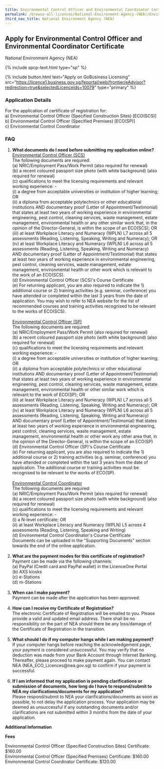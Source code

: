 ```yaml
---
title: Environmental Control Officer and Environmental Coordinator Certificate
permalink: /browse-all-licences/National-Environment-Agency-(NEA)/Environmental-Control-Officer-and-Environmental-Coordinator-Certificate
third_nav_title: National Environment Agency (NEA)
---
```


## Apply for Environmental Control Officer and Environmental Coordinator Certificate

National Environment Agency (NEA)

{% include spcp-text.html type="sp" %}

{% include button.html text="Apply on GoBusiness Licensing" src="https://licence1.business.gov.sg/feportal/web/frontier/eAdvisor?redirection=true&selectedLicenceIds=10079" type="primary" %}

<H3>Application Details</H3>

<p>For the application of certificate of registration for:<br />a) Environmental Control Officer (Specified Construction Sites) [ECO(SCS)]<br />b) Environmental Control Officer (Specified Premises) [ECO(SP)]<br />c) Environmental Control Coordinator</p>
<h3>FAQ</h3>
<ol>
<li><strong>What documents do I need before submitting my application online?</strong><br /><span style="text-decoration: underline;">Environmental Control Officer (SCS)<br /></span>The following documents are required:<br />(a) NRIC/Employment Pass/Work Permit (also required for renewal)<br />(b) a recent coloured passport size photo (with white background) (also required for renewal)<br />(c) qualifications to meet the licensing requirements and relevant working experience: -<br />    (i) a degree from acceptable universities or institution of higher learning; OR<br />    (ii) a diploma from acceptable polytechnics or other educational institutions AND documentary proof (Letter of Appointment/Testimonial) that states at least two years of working experience in environmental engineering, pest control, cleaning services, waste management, estate management, environmental health or any other similar work that, in the opinion of the Director-General, is within the scope of an ECO(SCS); OR<br />    (iii) at least Workplace Literacy and Numeracy (WPLN) L7 across all 5 assessments (Reading, Listening, Speaking, Writing and Numeracy); OR<br />    (iv) at least Workplace Literacy and Numeracy (WPLN) L6 across all 5 assessments (Reading, Listening, Speaking, Writing and Numeracy) AND documentary proof (Letter of Appointment/Testimonial) that states at least two years of working experience in environmental engineering, pest control, cleaning services, waste management, estate management, environmental health or other work which is relevant to the work of an ECO(SCS).<br />(d) Environmental Control Officer (SCS)'s Course Certificate<br />(e) For returning applicant, you are also required to indicate the 1) additional course or 2) training activities (e.g. seminar, conference) you have attended or completed within the last 3 years from the date of application. You may wish to refer to NEA website for the list of recommended courses and training activities recognised to be relevant to the works of ECO(SCS).<span style="text-decoration: underline;"><br /></span><br /><span style="text-decoration: underline;">Environmental Control Officer (SP)</span><br />The following documents are required:<br />(a) NRIC/Employment Pass/Work Permit (also required for renewal)<br />(b) a recent coloured passport size photo (with white background) (also required for renewal)<br />(c) qualifications to meet the licensing requirements and relevant working experience: -<br />    (i) a degree from acceptable universities or institution of higher learning; OR<br />    (ii) a diploma from acceptable polytechnics or other educational institutions AND documentary proof (Letter of Appointment/Testimonial) that states at least two years of working experience in environmental engineering, pest control, cleaning services, waste management, estate management, environmental health or other similar work which is relevant to the work of ECO(SP); OR<br />    (iii) at least Workplace Literacy and Numeracy (WPLN) L7 across all 5 assessments (Reading, Listening, Speaking, Writing and Numeracy); OR<br />    (iv) at least Workplace Literacy and Numeracy (WPLN) L6 across all 5 assessments (Reading, Listening, Speaking, Writing and Numeracy) AND documentary proof (Letter of Appointment/Testimonial) that states at least two years of working experience in environmental engineering, pest control, cleaning services, waste management, estate management, environmental health or other work any other area that, in the opinion of the Director-General, is within the scope of an ECO(SP)<br />(d) Environmental Control Officer (SP)'s Course Certificate<br />(e) For returning applicant, you are also required to indicate the 1) additional course or 2) training activities (e.g. seminar, conference) you have attended or completed within the last 3 years from the date of application. The additional course or training activities must be recognised to be relevant to the works of ECO(SP).<br /><br /><span style="text-decoration: underline;">Environmental Control Coordinator</span><br />The following documents are required:<br />(a) NRIC/Employment Pass/Work Permit (also required for renewal)<br />(b) a recent coloured passport size photo (with white background) (also required for renewal)<br />(c) qualifications to meet the licensing requirements and relevant working experience: -<br />    (i) a N-level certificate; OR<br />    (ii) at least Workplace Literacy and Numeracy (WPLN) L5 across 4 assessments (Reading, Listening, Speaking and Writing)<br />(d) Environmental Control Coordinator's Course Certificate<br />Documents can be uploaded in the "Supporting Documents" section towards the end of the online application.<br /><br /></li>
<li><strong>What are the payment modes for this certificate of registration?<br /></strong>Payment can be made via the following channels:<br />(a) PayPal (Credit card and PayPal wallet) in the LicenceOne Portal<br />(b) AXS kiosks<br />(c) e-Stations<br />(d) m-Stations<strong><br /><br /></strong></li>
<li><strong>When can I make payment?<br /></strong>Payment can be made after the application has been approved.<br /><br /></li>
<li><strong>How can I receive my Certificate of Registration?<br /></strong>The electronic Certificate of Registration will be emailed to you. Please provide a valid and updated email address. There shall be no responsibility on the part of NEA should there be any loss/damage of the Certificate of Registration in the transition.<br /><strong><br /></strong></li>
<li><strong>What should I do if my computer hangs while I am making payment?<br /></strong>If your computer hangs before reaching the acknowledgement page, your payment is considered unsuccessful. You may verify that no deduction was made from your Bank Account through Internet Banking. Thereafter, please proceed to make payment again. You can contact NEA (NEA_ECO_Licences@nea.gov.sg) to confirm if your payment is successful.<br /><strong><br /></strong></li>
<li><strong>If I am informed that my application is pending clarifications or submission of documents, how long do I have to respond/submit to NEA my clarifications/documents for my application?<br /></strong>Please respond/submit to NEA your clarifications/documents as soon as possible, to not delay the application process. Your application may be deemed as unsuccessful if any outstanding documents and/or clarifications are not submitted within 3 months from the date of your application.<strong><br /></strong></li>
</ol>

<strong>Additional Information</strong>

<p><strong>Fees</strong></p>
Environmental Control Officer (Specified Construction Sites) Certificate: $160.00<br>
Environmental Control Officer (Specified Premises) Certificate: $160.00<br>
Environmental Control Coordinator Certificate: $120.00<br>

